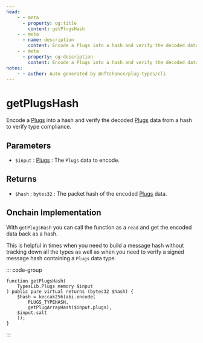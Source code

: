 ```yaml
---
head:
    - - meta
      - property: og:title
        content: getPlugsHash
    - - meta
      - name: description
        content: Encode a Plugs into a hash and verify the decoded data to verify type compliance.
    - - meta
      - property: og:description
        content: Encode a Plugs into a hash and verify the decoded data to verify type compliance.
notes:
    - - author: Auto generated by @nftchance/plug-types/cli
---
```

        
# getPlugsHash

Encode a [Plugs](/generated/base-types/Plugs) into a hash and verify the decoded [Plugs](/generated/base-types/Plugs) data from a hash to verify type compliance.

## Parameters

- `$input` : [Plugs](/generated/base-types/Plugs) : The `Plugs` data to encode.

## Returns

- `$hash` : `bytes32` : The packet hash of the encoded [Plugs](/generated/base-types/Plugs) data.

## Onchain Implementation

With `getPlugsHash` you can call the function as a `read` and get the encoded data back as a hash. 
        
This is helpful in times when you need to build a message hash without tracking down all the types as well as when you need to verify a signed message hash containing a `Plugs` data type.

::: code-group

``` solidity [Types.sol:getPlugsHash]
function getPlugsHash(
	TypesLib.Plugs memory $input
) public pure virtual returns (bytes32 $hash) {
	$hash = keccak256(abi.encode(
		PLUGS_TYPEHASH,
		getPlugArrayHash($input.plugs),
	$input.salt
	));
}
``` 

:::